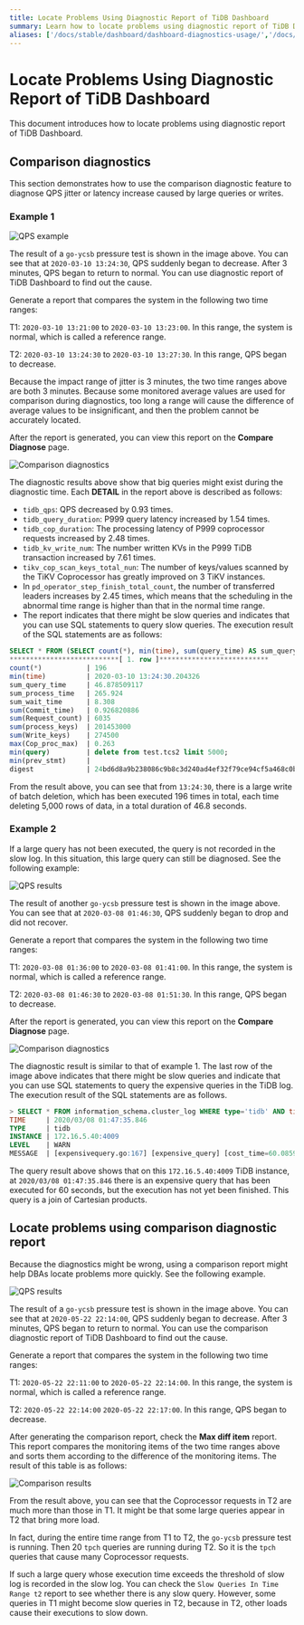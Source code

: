 ```yaml
---
title: Locate Problems Using Diagnostic Report of TiDB Dashboard
summary: Learn how to locate problems using diagnostic report of TiDB Dashboard.
aliases: ['/docs/stable/dashboard/dashboard-diagnostics-usage/','/docs/v4.0/dashboard/dashboard-diagnostics-usage/']
---
```


# Locate Problems Using Diagnostic Report of TiDB Dashboard

This document introduces how to locate problems using diagnostic report of TiDB Dashboard.

## Comparison diagnostics

This section demonstrates how to use the comparison diagnostic feature to diagnose QPS jitter or latency increase caused by large queries or writes.

### Example 1

![QPS example](https://docs-download.pingcap.com/media/images/docs/dashboard/dashboard-diagnostics-usage1.png)

The result of a `go-ycsb` pressure test is shown in the image above. You can see that at `2020-03-10 13:24:30`, QPS suddenly began to decrease. After 3 minutes, QPS began to return to normal. You can use diagnostic report of TiDB Dashboard to find out the cause.

Generate a report that compares the system in the following two time ranges:

T1: `2020-03-10 13:21:00` to `2020-03-10 13:23:00`. In this range, the system is normal, which is called a reference range.

T2: `2020-03-10 13:24:30` to `2020-03-10 13:27:30`. In this range, QPS began to decrease.

Because the impact range of jitter is 3 minutes, the two time ranges above are both 3 minutes. Because some monitored average values are used for comparison during diagnostics, too long a range will cause the difference of average values to be insignificant, and then the problem cannot be accurately located.

After the report is generated, you can view this report on the **Compare Diagnose** page.

![Comparison diagnostics](https://docs-download.pingcap.com/media/images/docs/dashboard/dashboard-diagnostics-usage2.png)

The diagnostic results above show that big queries might exist during the diagnostic time. Each **DETAIL** in the report above is described as follows:

* `tidb_qps`: QPS decreased by 0.93 times.
* `tidb_query_duration`: P999 query latency increased by 1.54 times.
* `tidb_cop_duration`: The processing latency of P999 coprocessor requests increased by 2.48 times.
* `tidb_kv_write_num`: The number written KVs in the P999 TiDB transaction increased by 7.61 times.
* `tikv_cop_scan_keys_total_nun`: The number of keys/values scanned by the TiKV Coprocessor has greatly improved on 3 TiKV instances.
* In `pd_operator_step_finish_total_count`, the number of transferred leaders increases by 2.45 times, which means that the scheduling in the abnormal time range is higher than that in the normal time range.
* The report indicates that there might be slow queries and indicates that you can use SQL statements to query slow queries. The execution result of the SQL statements are as follows:

```sql
SELECT * FROM (SELECT count(*), min(time), sum(query_time) AS sum_query_time, sum(Process_time) AS sum_process_time, sum(Wait_time) AS sum_wait_time, sum(Commit_time), sum(Request_count), sum(process_keys), sum(Write_keys), max(Cop_proc_max), min(query),min(prev_stmt), digest FROM information_schema.CLUSTER_SLOW_QUERY WHERE time >= '2020-03-10 13:24:30' AND time < '2020-03-10 13:27:30' AND Is_internal = false GROUP BY digest) AS t1 WHERE t1.digest NOT IN (SELECT digest FROM information_schema.CLUSTER_SLOW_QUERY WHERE time >= '2020-03-10 13:21:00' AND time < '2020-03-10 13:24:00' GROUP BY digest) ORDER BY t1.sum_query_time DESC limit 10\G
***************************[ 1. row ]***************************
count(*)           | 196
min(time)          | 2020-03-10 13:24:30.204326
sum_query_time     | 46.878509117
sum_process_time   | 265.924
sum_wait_time      | 8.308
sum(Commit_time)   | 0.926820886
sum(Request_count) | 6035
sum(process_keys)  | 201453000
sum(Write_keys)    | 274500
max(Cop_proc_max)  | 0.263
min(query)         | delete from test.tcs2 limit 5000;
min(prev_stmt)     |
digest             | 24bd6d8a9b238086c9b8c3d240ad4ef32f79ce94cf5a468c0b8fe1eb5f8d03df
```

From the result above, you can see that from `13:24:30`, there is a large write of batch deletion, which has been executed 196 times in total, each time deleting 5,000 rows of data, in a total duration of 46.8 seconds.

### Example 2

If a large query has not been executed, the query is not recorded in the slow log. In this situation, this large query can still be diagnosed. See the following example:

![QPS results](https://docs-download.pingcap.com/media/images/docs/dashboard/dashboard-diagnostics-usage3.png)

The result of another `go-ycsb` pressure test is shown in the image above. You can see that at `2020-03-08 01:46:30`, QPS suddenly began to drop and did not recover.

Generate a report that compares the system in the following two time ranges:

T1: `2020-03-08 01:36:00` to `2020-03-08 01:41:00`. In this range, the system is normal, which is called a reference range.

T2: `2020-03-08 01:46:30` to `2020-03-08 01:51:30`. In this range, QPS began to decrease.

After the report is generated, you can view this report on the **Compare Diagnose** page.

![Comparison diagnostics](https://docs-download.pingcap.com/media/images/docs/dashboard/dashboard-diagnostics-usage4.png)

The diagnostic result is similar to that of example 1. The last row of the image above indicates that there might be slow queries and indicate that you can use SQL statements to query the expensive queries in the TiDB log. The execution result of the SQL statements are as follows.

```sql
> SELECT * FROM information_schema.cluster_log WHERE type='tidb' AND time >= '2020-03-08 01:46:30' AND time < '2020-03-08 01:51:30' AND level = 'warn' AND message LIKE '%expensive_query%'\G
TIME     | 2020/03/08 01:47:35.846
TYPE     | tidb
INSTANCE | 172.16.5.40:4009
LEVEL    | WARN
MESSAGE  | [expensivequery.go:167] [expensive_query] [cost_time=60.085949605s] [process_time=2.52s] [wait_time=2.52s] [request_count=9] [total_keys=996009] [process_keys=996000] [num_cop_tasks=9] [process_avg_time=0.28s] [process_p90_time=0.344s] [process_max_time=0.344s] [process_max_addr=172.16.5.40:20150] [wait_avg_time=0.000777777s] [wait_p90_time=0.003s] [wait_max_time=0.003s] [wait_max_addr=172.16.5.40:20150] [stats=t_wide:pseudo] [conn_id=19717] [user=root] [database=test] [table_ids="[80,80]"] [txn_start_ts=415132076148785201] [mem_max="23583169 Bytes (22.490662574768066 MB)"] [sql="select count(*) from t_wide as t1 join t_wide as t2 where t1.c0>t2.c1 and t1.c2>0"]
```

The query result above shows that on this `172.16.5.40:4009` TiDB instance, at `2020/03/08 01:47:35.846` there is an expensive query that has been executed for 60 seconds, but the execution has not yet been finished. This query is a join of Cartesian products.

## Locate problems using comparison diagnostic report

Because the diagnostics might be wrong, using a comparison report might help DBAs locate problems more quickly. See the following example.

![QPS results](https://docs-download.pingcap.com/media/images/docs/dashboard/dashboard-diagnostics-usage5.png)

The result of a `go-ycsb` pressure test is shown in the image above. You can see that at `2020-05-22 22:14:00`, QPS suddenly began to decrease. After 3 minutes, QPS began to return to normal. You can use the comparison diagnostic report of TiDB Dashboard to find out the cause.

Generate a report that compares the system in the following two time ranges:

T1: `2020-05-22 22:11:00` to `2020-05-22 22:14:00`. In this range, the system is normal, which is called a reference range.

T2: `2020-05-22 22:14:00` `2020-05-22 22:17:00`. In this range, QPS began to decrease.

After generating the comparison report, check the **Max diff item** report. This report compares the monitoring items of the two time ranges above and sorts them according to the difference of the monitoring items. The result of this table is as follows:

![Comparison results](https://docs-download.pingcap.com/media/images/docs/dashboard/dashboard-diagnostics-usage6.png)

From the result above, you can see that the Coprocessor requests in T2 are much more than those in T1. It might be that some large queries appear in T2 that bring more load.

In fact, during the entire time range from T1 to T2, the `go-ycsb` pressure test is running. Then 20 `tpch` queries are running during T2. So it is the `tpch` queries that cause many Coprocessor requests.

If such a large query whose execution time exceeds the threshold of slow log is recorded in the slow log. You can check the `Slow Queries In Time Range t2` report to see whether there is any slow query. However, some queries in T1 might become slow queries in T2, because in T2, other loads cause their executions to slow down.
